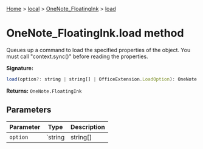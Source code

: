 [Home](./index) &gt; [local](local.md) &gt; [OneNote\_FloatingInk](local.onenote_floatingink.md) &gt; [load](local.onenote_floatingink.load.md)

# OneNote\_FloatingInk.load method

Queues up a command to load the specified properties of the object. You must call "context.sync()" before reading the properties.

**Signature:**
```javascript
load(option?: string | string[] | OfficeExtension.LoadOption): OneNote.FloatingInk;
```
**Returns:** `OneNote.FloatingInk`

## Parameters

|  Parameter | Type | Description |
|  --- | --- | --- |
|  `option` | `string | string[] | OfficeExtension.LoadOption` |  |

